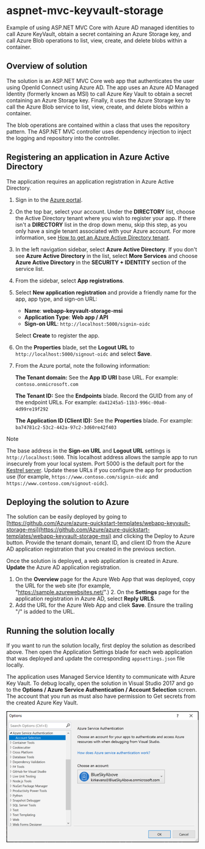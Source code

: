 # aspnet-mvc-keyvault-storage

Example of using ASP.NET MVC Core with Azure AD managed identities to call Azure KeyVault, obtain a secret containing an Azure Storage key, and call Azure Blob operations to list, view, create, and delete blobs within a container.

## Overview of solution

The solution is an ASP.NET MVC Core web app that authenticates the user using OpenId Connect using Azure AD. The app uses an Azure AD Managed Identity (formerly known as MSI) to call Azure Key Vault to obtain a secret containing an Azure Storage key. Finally, it uses the Azure Storage key to call the Azure Blob service to list, view, create, and delete blobs within a container.

The blob operations are contained within a class that uses the repository pattern. The ASP.NET MVC controller uses dependency injection to inject the logging and repository into the controller.

## Registering an application in Azure Active Directory

The application requires an application registration in Azure Active Directory.

1. Sign in to the [Azure portal](https://portal.azure.com).

2. On the top bar, select your account. Under the **DIRECTORY** list, choose the Active Directory tenant where you wish to register your app. If there isn't a **DIRECTORY** list in the drop down menu, skip this step, as you only have a single tenant associated with your Azure account. For more information, see [How to get an Azure Active Directory tenant](https://docs.microsoft.com/azure/active-directory/develop/active-directory-howto-tenant).

3. In the left navigation sidebar, select **Azure Active Directory**. If you don't see **Azure Active Directory** in the list, select **More Services** and choose **Azure Active Directory** in the **SECURITY + IDENTITY** section of the service list.

4. From the sidebar, select **App registrations**.

5. Select **New application registration** and provide a friendly name for the app, app type, and sign-on URL:
   - **Name**: **webapp-keyvault-storage-msi**
   - **Application Type**: **Web app / API**
   - **Sign-on URL**: `http://localhost:5000/signin-oidc`
  
   Select **Create** to register the app.

6. On the **Properties** blade, set the **Logout URL** to `http://localhost:5000/signout-oidc` and select **Save**.

7. From the Azure portal, note the following information:

   **The Tenant domain:** See the **App ID URI** base URL. For example: `contoso.onmicrosoft.com`
   
   **The Tenant ID:** See the **Endpoints** blade. Record the GUID from any of the endpoint URLs. For example: `da41245a5-11b3-996c-00a8-4d99re19f292`
   
   **The Application ID (Client ID):** See the **Properties** blade. For example: `ba74781c2-53c2-442a-97c2-3d60re42f403`

> [!NOTE]
> The base address in the **Sign-on URL** and **Logout URL** settings is `http://localhost:5000`. This localhost address allows the sample app to run insecurely from your local system. Port 5000 is the default port for the [Kestrel server](https://docs.microsoft.com/aspnet/core/fundamentals/servers/kestrel). Update these URLs if you configure the app for production use (for example, `https://www.contoso.com/signin-oidc` and `https://www.contoso.com/signout-oidc`).

## Deploying the solution to Azure

The solution can be easily deployed by going to [https://github.com/Azure/azure-quickstart-templates/webapp-keyvault-storage-msi](https://github.com/Azure/azure-quickstart-templates/webapp-keyvault-storage-msi) and clicking the Deploy to Azure button. Provide the tenant domain, tenant ID, and client ID from the Azure AD application registration that you created in the previous section.

Once the solution is deployed, a web application is created in Azure. **Update** the Azure AD application registration. 

1. On the **Overview** page for the Azure Web App that was deployed, copy the URL for the web site (for example, "https://sample.azurewebsites.net/".) 2. On the **Settings** page for the application registration in Azure AD, select **Reply URLS**.
3. Add the URL for the Azure Web App and cliek **Save**. Ensure the trailing "/" is added to the URL.

## Running the solution locally

If you want to run the solution locally, first deploy the solution as described above. Then open the Application Settings blade for each web application that was deployed and update the corresponding `appsettings.json` file locally.

The application uses Managed Service Identity to communicate with Azure Key Vault. To debug locally, open the solution in Visual Studio 2017 and go to the **Options / Azure Service Authentication / Account Selection** screen. The account that you run as must also have permission to Get secrets from the created Azure Key Vault.

![Azure Service Authentication Account Selection screen in Visual Studio 2017](images/azure-service-authentication.png)